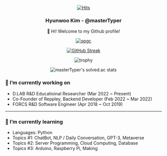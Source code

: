 <div align="center">

[![Hits](https://hits.seeyoufarm.com/api/count/incr/badge.svg?url=https%3A%2F%2Fgithub.com%2FmasterTyper%2Fhit-counter&count_bg=%23009E7D&title_bg=%23555555&icon=github.svg&icon_color=%23FFFFFF&title=hits&edge_flat=false)](https://hits.seeyoufarm.com)

### Hyunwoo Kim - @masterTyper
👋 Hi! Welcome to my Github profile!

[![opgc](https://api.opgc.me/githubs/users/masterTyper/tag/?theme=dracula)](https://opgc.me/#/users/masterTyper)
  
[![GitHub Streak](http://github-readme-streak-stats.herokuapp.com?user=masterTyper&theme=gotham&hide_border=true&date_format=M%20j%5B%2C%20Y%5D)](https://git.io/streak-stats)

![trophy](https://github-profile-trophy.vercel.app/?username=masterTyper)
  
![masterTyper's solved.ac stats](https://github-readme-solvedac.hyp3rflow.vercel.app/api/?handle=masterTyper)
  
</div>

### 🔭 I’m currently working on
- D.LAB R&D Educatioinal Researcher (Mar 2022 ~ Present)
- Co-Founder of Reppley, Backend Developer (Feb 2022 ~ Mar 2022)
- FORCS R&D Software Engineer (Apr 2018 ~ Oct 2019)

---

### 🌱 I’m currently learning
- Languages: Python
- Topics #1: ChatBot, NLP / Daily Conversation, GPT-3, Metaverse
- Topics #2: Server Programming, Cloud Computing, Database
- Topics #3: Arduino, Raspberry Pi, Making


<!---
masterTyper/masterTyper is a ✨ special ✨ repository because its `README.md` (this file) appears on your GitHub profile.
You can click the Preview link to take a look at your changes.
--->
